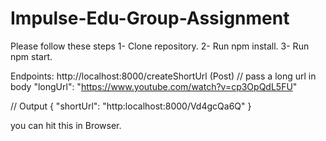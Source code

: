 # Impulse-Edu-Group-Assignment

Please follow these steps
1- Clone repository.
2- Run npm install.
3- Run npm start.

Endpoints:
http://localhost:8000/createShortUrl (Post)
// pass a long url in body
"longUrl": "https://www.youtube.com/watch?v=cp3OpQdL5FU"

// Output
{
"shortUrl": "http:localhost:8000/Vd4gcQa6Q"
}

you can hit this in Browser.
